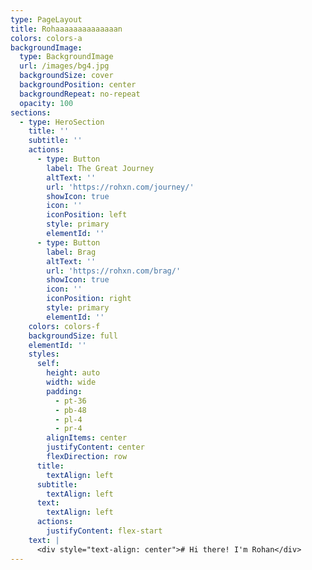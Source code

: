 ```yaml
---
type: PageLayout
title: Rohaaaaaaaaaaaaaan
colors: colors-a
backgroundImage:
  type: BackgroundImage
  url: /images/bg4.jpg
  backgroundSize: cover
  backgroundPosition: center
  backgroundRepeat: no-repeat
  opacity: 100
sections:
  - type: HeroSection
    title: ''
    subtitle: ''
    actions:
      - type: Button
        label: The Great Journey
        altText: ''
        url: 'https://rohxn.com/journey/'
        showIcon: true
        icon: ''
        iconPosition: left
        style: primary
        elementId: ''
      - type: Button
        label: Brag
        altText: ''
        url: 'https://rohxn.com/brag/'
        showIcon: true
        icon: ''
        iconPosition: right
        style: primary
        elementId: ''
    colors: colors-f
    backgroundSize: full
    elementId: ''
    styles:
      self:
        height: auto
        width: wide
        padding:
          - pt-36
          - pb-48
          - pl-4
          - pr-4
        alignItems: center
        justifyContent: center
        flexDirection: row
      title:
        textAlign: left
      subtitle:
        textAlign: left
      text:
        textAlign: left
      actions:
        justifyContent: flex-start
    text: |
      <div style="text-align: center"># Hi there! I'm Rohan</div>
---
```

